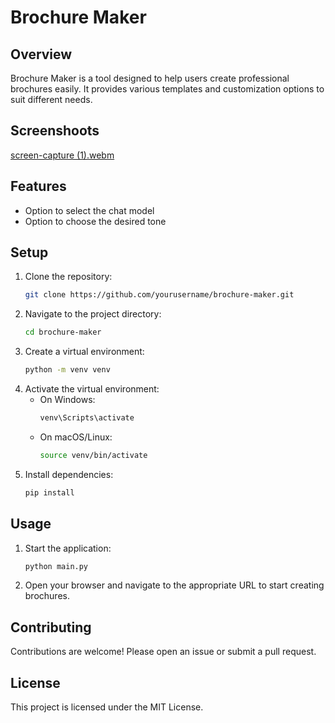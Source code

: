 # Brochure Maker

## Overview

Brochure Maker is a tool designed to help users create professional brochures easily. It provides various templates and customization options to suit different needs.

## Screenshoots

[screen-capture (1).webm](https://github.com/user-attachments/assets/a1df31e1-90ec-47c0-9557-0da5d50aea2d)

## Features

- Option to select the chat model
- Option to choose the desired tone

## Setup

1. Clone the repository:
   ```bash
   git clone https://github.com/yourusername/brochure-maker.git
   ```
2. Navigate to the project directory:
   ```bash
   cd brochure-maker
   ```
3. Create a virtual environment:
   ```bash
   python -m venv venv
   ```
4. Activate the virtual environment:
   - On Windows:
     ```bash
     venv\Scripts\activate
     ```
   - On macOS/Linux:
     ```bash
     source venv/bin/activate
     ```
5. Install dependencies:
   ```bash
   pip install
   ```

## Usage

1. Start the application:
   ```bash
   python main.py
   ```
2. Open your browser and navigate to the appropriate URL to start creating brochures.

## Contributing

Contributions are welcome! Please open an issue or submit a pull request.

## License

This project is licensed under the MIT License.

